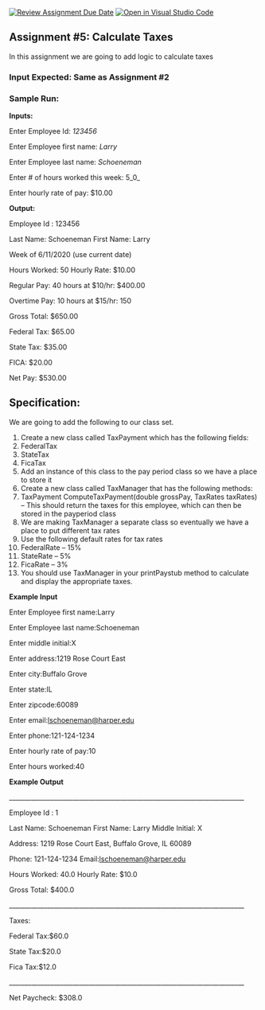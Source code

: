[![Review Assignment Due Date](https://classroom.github.com/assets/deadline-readme-button-24ddc0f5d75046c5622901739e7c5dd533143b0c8e959d652212380cedb1ea36.svg)](https://classroom.github.com/a/a6JUN1jk)
[![Open in Visual Studio Code](https://classroom.github.com/assets/open-in-vscode-718a45dd9cf7e7f842a935f5ebbe5719a5e09af4491e668f4dbf3b35d5cca122.svg)](https://classroom.github.com/online_ide?assignment_repo_id=11752844&assignment_repo_type=AssignmentRepo)
## Assignment #5: Calculate Taxes

In this assignment we are going to add logic to calculate taxes

### Input Expected: Same as Assignment #2

### Sample Run:

**Inputs:**

Enter Employee Id: _123456_

Enter Employee first name: _Larry_

Enter Employee last name: _Schoeneman_

Enter # of hours worked this week: 5_0_

Enter hourly rate of pay: $10.00

**Output:**

Employee Id : 123456

Last Name: Schoeneman First Name: Larry

Week of 6/11/2020 (use current date)

Hours Worked: 50 Hourly Rate: $10.00

Regular Pay: 40 hours at $10/hr: $400.00

Overtime Pay: 10 hours at $15/hr: 150

Gross Total: $650.00

Federal Tax: $65.00

State Tax: $35.00

FICA: $20.00

Net Pay: $530.00

##

## Specification:

We are going to add the following to our class set.

1. Create a new class called TaxPayment which has the following fields:
  1. FederalTax
  2. StateTax
  3. FicaTax
2. Add an instance of this class to the pay period class so we have a place to store it
3. Create a new class called TaxManager that has the following methods:
  1. TaxPayment ComputeTaxPayment(double grossPay, TaxRates taxRates) – This should return the taxes for this employee, which can then be stored in the payperiod class
  2. We are making TaxManager a separate class so eventually we have a place to put different tax rates
4. Use the following default rates for tax rates
  1. FederalRate – 15%
  2. StateRate – 5%
  3. FicaRate – 3%
5. You should use TaxManager in your printPaystub method to calculate and display the appropriate taxes.

**Example Input**

Enter Employee first name:Larry

Enter Employee last name:Schoeneman

Enter middle initial:X

Enter address:1219 Rose Court East

Enter city:Buffalo Grove

Enter state:IL

Enter zipcode:60089

Enter email:lschoeneman@harper.edu

Enter phone:121-124-1234

Enter hourly rate of pay:10

Enter hours worked:40

**Example Output**

\_\_\_\_\_\_\_\_\_\_\_\_\_\_\_\_\_\_\_\_\_\_\_\_\_\_\_\_\_\_\_\_\_\_\_\_\_\_\_\_\_\_\_\_\_\_\_\_\_\_\_\_\_\_\_\_\_\_\_\_\_\_\_\_\_\_\_\_\_\_\_\_\_\_

Employee Id : 1

Last Name: Schoeneman First Name: Larry Middle Initial: X

Address: 1219 Rose Court East, Buffalo Grove, IL 60089

Phone: 121-124-1234 Email:lschoeneman@harper.edu

Hours Worked: 40.0 Hourly Rate: $10.0

Gross Total: $400.0

\_\_\_\_\_\_\_\_\_\_\_\_\_\_\_\_\_\_\_\_\_\_\_\_\_\_\_\_\_\_\_\_\_\_\_\_\_\_\_\_\_\_\_\_\_\_\_\_\_\_\_\_\_\_\_\_\_\_\_\_\_\_\_\_\_\_\_\_\_\_\_\_\_\_

Taxes:

Federal Tax:$60.0

State Tax:$20.0

Fica Tax:$12.0

\_\_\_\_\_\_\_\_\_\_\_\_\_\_\_\_\_\_\_\_\_\_\_\_\_\_\_\_\_\_\_\_\_\_\_\_\_\_\_\_\_\_\_\_\_\_\_\_\_\_\_\_\_\_\_\_\_\_\_\_\_\_\_\_\_\_\_\_\_\_\_\_\_\_

Net Paycheck: $308.0
